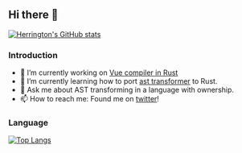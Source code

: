 ## Hi there 👋

[![Herrington's GitHub stats](https://github-readme-stats.vercel.app/api?username=HerringtonDarkholme)](https://github.com/anuraghazra/github-readme-stats)

### Introduction
- 🔭 I’m currently working on [Vue compiler in Rust](https://github.com/HerringtonDarkholme/vue-compiler)
- 🌱 I’m currently learning how to port [ast transformer](https://github.com/thx/gogocode) to Rust.
- 💬 Ask me about AST transforming in a language with ownership.
- 📫 How to reach me: Found me on [twitter](https://twitter.com/Hchan_mgn)!


### Language

[![Top Langs](https://github-readme-stats.vercel.app/api/top-langs/?username=HerringtonDarkholme&layout=compact)](https://github.com/anuraghazra/github-readme-stats)

<!--
**HerringtonDarkholme/HerringtonDarkholme** is a ✨ _special_ ✨ repository because its `README.md` (this file) appears on your GitHub profile.

Here are some ideas to get you started:
- 👯 I’m looking to collaborate on ...
- 🤔 I’m looking for help with ...
- 😄 Pronouns: ...

-->

